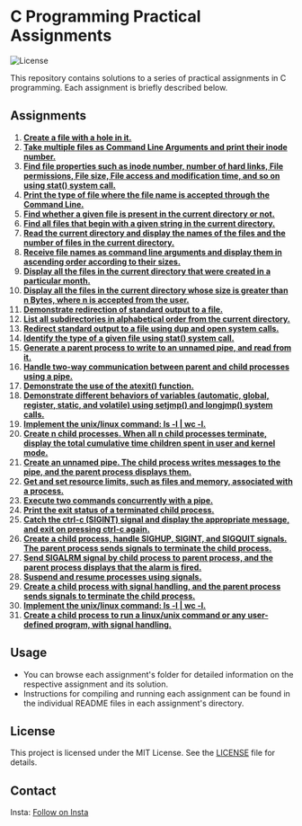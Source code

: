 # C Programming Practical Assignments
![License](https://img.shields.io/badge/license-MIT-blue.svg)

This repository contains solutions to a series of practical assignments in C programming. Each assignment is briefly described below.

## Assignments

1. [**Create a file with a hole in it.**](AQ01.c)
2. [**Take multiple files as Command Line Arguments and print their inode number.**](AQ02.c)
3. [**Find file properties such as inode number, number of hard links, File permissions, File size, File access and modification time, and so on using stat() system call.**](AQ03.c)
4. [**Print the type of file where the file name is accepted through the Command Line.**](AQ04.c)
5. [**Find whether a given file is present in the current directory or not.**](AQ05.c)
6. [**Find all files that begin with a given string in the current directory.**](AQ06.c)
7. [**Read the current directory and display the names of the files and the number of files in the current directory.**](AQ07.c)
8. [**Receive file names as command line arguments and display them in ascending order according to their sizes.**](AQ08.c)
9. [**Display all the files in the current directory that were created in a particular month.**](AQ09.c)
10. [**Display all the files in the current directory whose size is greater than n Bytes, where n is accepted from the user.**](AQ10.c)
11. [**Demonstrate redirection of standard output to a file.**](AQ11.c)
12. [**List all subdirectories in alphabetical order from the current directory.**](AQ12.c)
13. [**Redirect standard output to a file using dup and open system calls.**](AQ13.c)
14. [**Identify the type of a given file using stat() system call.**](AQ14.c)
15. [**Generate a parent process to write to an unnamed pipe, and read from it.**](AQ15.c)
16. [**Handle two-way communication between parent and child processes using a pipe.**](AQ16.c)
17. [**Demonstrate the use of the atexit() function.**](AQ17.c)
18. [**Demonstrate different behaviors of variables (automatic, global, register, static, and volatile) using setjmp() and longjmp() system calls.**](AQ18.c)
19. [**Implement the unix/linux command: ls -l | wc -l.**](AQ19.c)
20. [**Create n child processes. When all n child processes terminate, display the total cumulative time children spent in user and kernel mode.**](AQ20.c)
21. [**Create an unnamed pipe. The child process writes messages to the pipe, and the parent process displays them.**](AQ21.c)
22. [**Get and set resource limits, such as files and memory, associated with a process.**](AQ22.c)
23. [**Execute two commands concurrently with a pipe.**](AQ23.c)
24. [**Print the exit status of a terminated child process.**](AQ24.c)
25. [**Catch the ctrl-c (SIGINT) signal and display the appropriate message, and exit on pressing ctrl-c again.**](AQ25.c)
26. [**Create a child process, handle SIGHUP, SIGINT, and SIGQUIT signals. The parent process sends signals to terminate the child process.**](AQ26.c)
27. [**Send SIGALRM signal by child process to parent process, and the parent process displays that the alarm is fired.**](AQ27.c)
28. [**Suspend and resume processes using signals.**](AQ28.c)
29. [**Create a child process with signal handling, and the parent process sends signals to terminate the child process.**](AQ29.c)
30. [**Implement the unix/linux command: ls -l | wc -l.**](AQ30.c)
31. [**Create a child process to run a linux/unix command or any user-defined program, with signal handling.**](AQ31.c)

## Usage

- You can browse each assignment's folder for detailed information on the respective assignment and its solution.
- Instructions for compiling and running each assignment can be found in the individual README files in each assignment's directory.

## License

This project is licensed under the MIT License. See the [LICENSE](LICENSE) file for details.

## Contact

Insta: [Follow on Insta](https://www.instagram.com/connect2maviya/)

